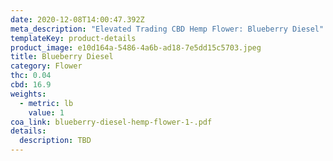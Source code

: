 ```yaml
---
date: 2020-12-08T14:00:47.392Z
meta_description: "Elevated Trading CBD Hemp Flower: Blueberry Diesel"
templateKey: product-details
product_image: e10d164a-5486-4a6b-ad18-7e5dd15c5703.jpeg
title: Blueberry Diesel
category: Flower
thc: 0.04
cbd: 16.9
weights:
  - metric: lb
    value: 1
coa_link: blueberry-diesel-hemp-flower-1-.pdf
details:
  description: TBD
---
```

